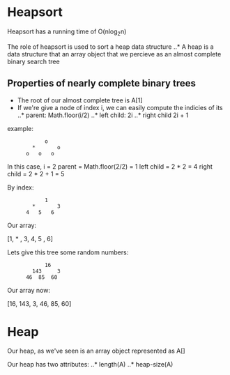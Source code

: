 # Heapsort

Heapsort has a running time of O(nlog<sub>2</sub>n)

The role of heapsort is used to sort a heap data structure
..* A heap is a data structure that an array object that we percieve as an almost complete binary search tree

## Properties of nearly complete binary trees

* The root of our almost complete tree is A[1]
* If we're give a node of index i, we can easily compute the indicies of its 
..* parent: Math.floor(i/2) 
..* left child: 2i
..* right child 2i + 1

example:

                o 
            *       o
          o   o   o   


In this case, i = 2
parent = Math.floor(2/2) = 1
left child = 2 * 2 = 4
right child = 2 * 2 + 1 = 5

By index:

                1 
            *       3
          4   5   6   

Our array:

[1, * , 3, 4, 5 , 6]

Lets give this tree some random numbers:

                16 
            143     3
          46  85  60

Our array now: 

[16, 143, 3, 46, 85, 60]

# Heap

Our heap, as we've seen is an array object represented as A[]

Our heap has two attributes:
..* length(A)
..* heap-size(A)




